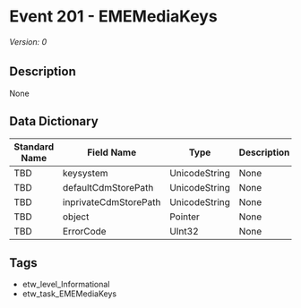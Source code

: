 # Event 201 - EMEMediaKeys
###### Version: 0

## Description
None

## Data Dictionary
|Standard Name|Field Name|Type|Description|Sample Value|
|---|---|---|---|---|
|TBD|keysystem|UnicodeString|None|`None`|
|TBD|defaultCdmStorePath|UnicodeString|None|`None`|
|TBD|inprivateCdmStorePath|UnicodeString|None|`None`|
|TBD|object|Pointer|None|`None`|
|TBD|ErrorCode|UInt32|None|`None`|

## Tags
* etw_level_Informational
* etw_task_EMEMediaKeys